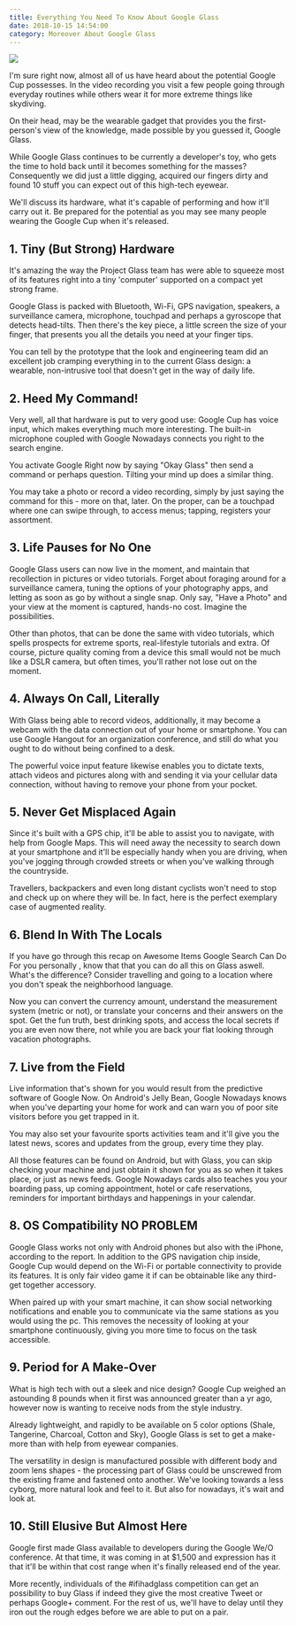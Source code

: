 ```yaml
---
title: Everything You Need To Know About Google Glass
date: 2018-10-15 14:54:00
category: Moreover About Google Glass
---
```


![](/images/5.jpg)

I'm sure right now, almost all of us have heard about the potential Google Cup possesses. In the video recording you visit a few people going through everyday routines while others wear it for more extreme things like skydiving.

On their head, may be the wearable gadget that provides you the first-person's view of the knowledge, made possible by you guessed it, Google Glass.

<!-- more -->

While Google Glass continues to be currently a developer's toy, who gets the time to hold back until it becomes something for the masses? Consequently we did just a little digging, acquired our fingers dirty and found 10 stuff you can expect out of this high-tech eyewear.

We'll discuss its hardware, what it's capable of performing and how it'll carry out it. Be prepared for the potential as you may see many people wearing the Google Cup when it's released.

## 1. Tiny (But Strong) Hardware

It's amazing the way the Project Glass team has were able to squeeze most of its features right into a tiny 'computer' supported on a compact yet strong frame.

Google Glass is packed with Bluetooth, Wi-Fi, GPS navigation, speakers, a surveillance camera, microphone, touchpad and perhaps a gyroscope that detects head-tilts. Then there's the key piece, a little screen the size of your finger, that presents you all the details you need at your finger tips.

You can tell by the prototype that the look and engineering team did an excellent job cramping everything in to the current Glass design: a wearable, non-intrusive tool that doesn't get in the way of daily life.

## 2. Heed My Command!

Very well, all that hardware is put to very good use: Google Cup has voice input, which makes everything much more interesting. The built-in microphone coupled with Google Nowadays connects you right to the search engine.

You activate Google Right now by saying "Okay Glass" then send a command or perhaps question. Tilting your mind up does a similar thing.

You may take a photo or record a video recording, simply by just saying the command for this - more on that, later. On the proper, can be a touchpad where one can swipe through, to access menus; tapping, registers your assortment.

## 3. Life Pauses for No One

Google Glass users can now live in the moment, and maintain that recollection in pictures or video tutorials. Forget about foraging around for a surveillance camera, tuning the options of your photography apps, and letting as soon as go by without a single snap. Only say, "Have a Photo" and your view at the moment is captured, hands-no cost. Imagine the possibilities.

Other than photos, that can be done the same with video tutorials, which spells prospects for extreme sports, real-lifestyle tutorials and extra. Of course, picture quality coming from a device this small would not be much like a DSLR camera, but often times, you'll rather not lose out on the moment.

## 4. Always On Call, Literally

With Glass being able to record videos, additionally, it may become a webcam with the data connection out of your home or smartphone. You can use Google Hangout for an organization conference, and still do what you ought to do without being confined to a desk.

The powerful voice input feature likewise enables you to dictate texts, attach videos and pictures along with and sending it via your cellular data connection, without having to remove your phone from your pocket.

## 5. Never Get Misplaced Again

Since it's built with a GPS chip, it'll be able to assist you to navigate, with help from Google Maps. This will need away the necessity to search down at your smartphone and it'll be especially handy when you are driving, when you've jogging through crowded streets or when you've walking through the countryside.

Travellers, backpackers and even long distant cyclists won't need to stop and check up on where they will be. In fact, here is the perfect exemplary case of augmented reality.

## 6. Blend In With The Locals

If you have go through this recap on Awesome Items Google Search Can Do For you personally , know that that you can do all this on Glass aswell. What's the difference? Consider travelling and going to a location where you don't speak the neighborhood language.

Now you can convert the currency amount, understand the measurement system (metric or not), or translate your concerns and their answers on the spot. Get the fun truth, best drinking spots, and access the local secrets if you are even now there, not while you are back your flat looking through vacation photographs.

## 7. Live from the Field

Live information that's shown for you would result from the predictive software of Google Now. On Android's Jelly Bean, Google Nowadays knows when you've departing your home for work and can warn you of poor site visitors before you get trapped in it.

You may also set your favourite sports activities team and it'll give you the latest news, scores and updates from the group, every time they play.

All those features can be found on Android, but with Glass, you can skip checking your machine and just obtain it shown for you as so when it takes place, or just as news feeds. Google Nowadays cards also teaches you your boarding pass, up coming appointment, hotel or cafe reservations, reminders for important birthdays and happenings in your calendar.

## 8. OS Compatibility NO PROBLEM

Google Glass works not only with Android phones but also with the iPhone, according to the report. In addition to the GPS navigation chip inside, Google Cup would depend on the Wi-Fi or portable connectivity to provide its features. It is only fair video game it if can be obtainable like any third-get together accessory.

When paired up with your smart machine, it can show social networking notifications and enable you to communicate via the same stations as you would using the pc. This removes the necessity of looking at your smartphone continuously, giving you more time to focus on the task accessible.

## 9. Period for A Make-Over

What is high tech with out a sleek and nice design? Google Cup weighed an astounding 8 pounds when it first was announced greater than a yr ago, however now is wanting to receive nods from the style industry.

Already lightweight, and rapidly to be available on 5 color options (Shale, Tangerine, Charcoal, Cotton and Sky), Google Glass is set to get a make-more than with help from eyewear companies.

The versatility in design is manufactured possible with different body and zoom lens shapes - the processing part of Glass could be unscrewed from the existing frame and fastened onto another. We've looking towards a less cyborg, more natural look and feel to it. But also for nowadays, it's wait and look at.

## 10. Still Elusive But Almost Here

Google first made Glass available to developers during the Google We/O conference. At that time, it was coming in at $1,500 and expression has it that it'll be within that cost range when it's finally released end of the year.

More recently, individuals of the #ifihadglass competition can get an possibility to buy Glass if indeed they give the most creative Tweet or perhaps Google+ comment. For the rest of us, we'll have to delay until they iron out the rough edges before we are able to put on a pair.